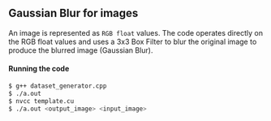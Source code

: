 ## Gaussian Blur for images

An image is represented as `RGB float` values. The code operates directly on the RGB float values and uses a 3x3 Box Filter to blur the original image to produce the blurred image (Gaussian Blur).

#### Running the code

```sh
$ g++ dataset_generator.cpp
$ ./a.out
$ nvcc template.cu
$ ./a.out <output_image> <input_image>
```
